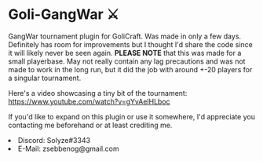 # Goli-GangWar ⚔️
GangWar tournament plugin for GoliCraft. Was made in only a few days. Definitely has room for improvements but I thought I'd share the code since it will likely never be seen again. **PLEASE NOTE** that this was made for a small playerbase. May not really contain any lag precautions and was not made to work in the long run, but it did the job with around +-20 players for a singular tournament.

Here's a video showcasing a tiny bit of the tournament:<br>
https://www.youtube.com/watch?v=gYvAelHLboc<br>

If you'd like to expand on this plugin or use it somewhere, I'd appreciate you contacting me beforehand or at least crediting me.<br>
<li> Discord: Solyze#3343<br>
<li> E-Mail: zsebbenog@gmail.com<br>
